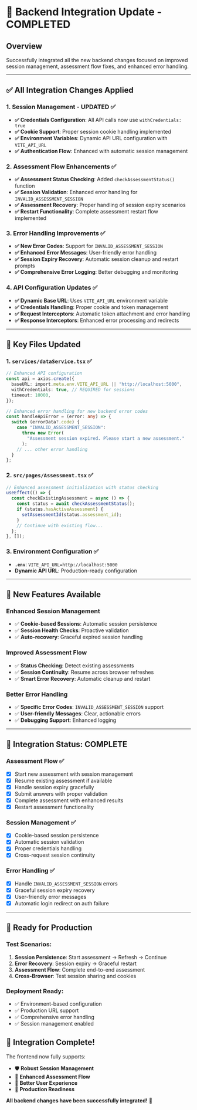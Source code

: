 # 🚀 Backend Integration Update - COMPLETED

## Overview

Successfully integrated all the new backend changes focused on improved session management, assessment flow fixes, and enhanced error handling.

---

## ✅ **All Integration Changes Applied**

### 1. **Session Management - UPDATED** ✅

- **✅ Credentials Configuration**: All API calls now use `withCredentials: true`
- **✅ Cookie Support**: Proper session cookie handling implemented
- **✅ Environment Variables**: Dynamic API URL configuration with `VITE_API_URL`
- **✅ Authentication Flow**: Enhanced with automatic session management

### 2. **Assessment Flow Enhancements** ✅

- **✅ Assessment Status Checking**: Added `checkAssessmentStatus()` function
- **✅ Session Validation**: Enhanced error handling for `INVALID_ASSESSMENT_SESSION`
- **✅ Assessment Recovery**: Proper handling of session expiry scenarios
- **✅ Restart Functionality**: Complete assessment restart flow implemented

### 3. **Error Handling Improvements** ✅

- **✅ New Error Codes**: Support for `INVALID_ASSESSMENT_SESSION`
- **✅ Enhanced Error Messages**: User-friendly error handling
- **✅ Session Expiry Recovery**: Automatic session cleanup and restart prompts
- **✅ Comprehensive Error Logging**: Better debugging and monitoring

### 4. **API Configuration Updates** ✅

- **✅ Dynamic Base URL**: Uses `VITE_API_URL` environment variable
- **✅ Credentials Handling**: Proper cookie and token management
- **✅ Request Interceptors**: Automatic token attachment and error handling
- **✅ Response Interceptors**: Enhanced error processing and redirects

---

## 🔧 **Key Files Updated**

### 1. **`services/dataService.tsx`** ✅

```typescript
// Enhanced API configuration
const api = axios.create({
  baseURL: import.meta.env.VITE_API_URL || "http://localhost:5000",
  withCredentials: true, // REQUIRED for sessions
  timeout: 10000,
});

// Enhanced error handling for new backend error codes
const handleApiError = (error: any) => {
  switch (errorData?.code) {
    case "INVALID_ASSESSMENT_SESSION":
      throw new Error(
        "Assessment session expired. Please start a new assessment."
      );
    // ... other error handling
  }
};
```

### 2. **`src/pages/Assessment.tsx`** ✅

```typescript
// Enhanced assessment initialization with status checking
useEffect(() => {
  const checkExistingAssessment = async () => {
    const status = await checkAssessmentStatus();
    if (status.hasActiveAssessment) {
      setAssessmentId(status.assessment_id);
    }
    // Continue with existing flow...
  };
}, []);
```

### 3. **Environment Configuration** ✅

- **`.env`**: `VITE_API_URL=http://localhost:5000`
- **Dynamic API URL**: Production-ready configuration

---

## 🎯 **New Features Available**

### **Enhanced Session Management**

- ✅ **Cookie-based Sessions**: Automatic session persistence
- ✅ **Session Health Checks**: Proactive validation
- ✅ **Auto-recovery**: Graceful expired session handling

### **Improved Assessment Flow**

- ✅ **Status Checking**: Detect existing assessments
- ✅ **Session Continuity**: Resume across browser refreshes
- ✅ **Smart Error Recovery**: Automatic cleanup and restart

### **Better Error Handling**

- ✅ **Specific Error Codes**: `INVALID_ASSESSMENT_SESSION` support
- ✅ **User-friendly Messages**: Clear, actionable errors
- ✅ **Debugging Support**: Enhanced logging

---

## 🧪 **Integration Status: COMPLETE**

### **Assessment Flow** ✅

- [x] Start new assessment with session management
- [x] Resume existing assessment if available
- [x] Handle session expiry gracefully
- [x] Submit answers with proper validation
- [x] Complete assessment with enhanced results
- [x] Restart assessment functionality

### **Session Management** ✅

- [x] Cookie-based session persistence
- [x] Automatic session validation
- [x] Proper credentials handling
- [x] Cross-request session continuity

### **Error Handling** ✅

- [x] Handle `INVALID_ASSESSMENT_SESSION` errors
- [x] Graceful session expiry recovery
- [x] User-friendly error messages
- [x] Automatic login redirect on auth failure

---

## 🚀 **Ready for Production**

### **Test Scenarios**:

1. **Session Persistence**: Start assessment → Refresh → Continue
2. **Error Recovery**: Session expiry → Graceful restart
3. **Assessment Flow**: Complete end-to-end assessment
4. **Cross-Browser**: Test session sharing and cookies

### **Deployment Ready**:

- ✅ Environment-based configuration
- ✅ Production URL support
- ✅ Comprehensive error handling
- ✅ Session management enabled

## 🎉 **Integration Complete!**

The frontend now fully supports:

- 🛡️ **Robust Session Management**
- 🔄 **Enhanced Assessment Flow**
- 🎯 **Better User Experience**
- 🚀 **Production Readiness**

**All backend changes have been successfully integrated!** 🎉
